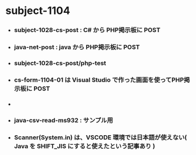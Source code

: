 # subject-1104

- ### subject-1028-cs-post : C# から PHP掲示板に POST 

- ### java-net-post : java から PHP掲示板に POST

- ### subject-1028-cs-post/php-test

- ### cs-form-1104-01 は Visual Studio で作った画面を使ってPHP掲示板に POST

- ### 

- ### java-csv-read-ms932 : サンプル用

- ### Scanner(System.in) は、VSCODE 環境では日本語が使えない( Java を SHIFT_JIS にすると使えたという記事あり )

